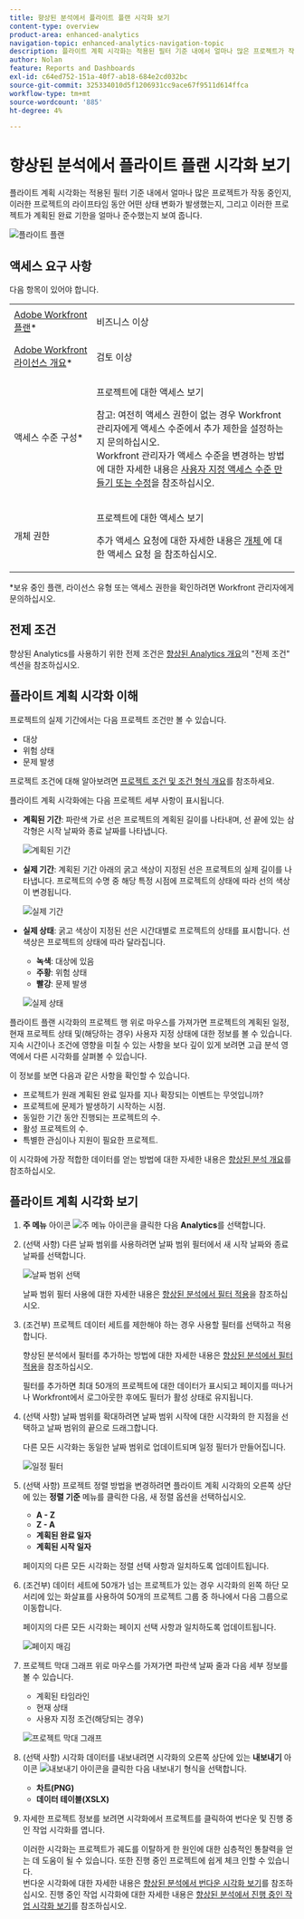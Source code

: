 ```yaml
---
title: 향상된 분석에서 플라이트 플랜 시각화 보기
content-type: overview
product-area: enhanced-analytics
navigation-topic: enhanced-analytics-navigation-topic
description: 플라이트 계획 시각화는 적용된 필터 기준 내에서 얼마나 많은 프로젝트가 작동 중인지, 이러한 프로젝트의 라이프타임 동안 어떤 상태 변화가 발생했는지, 그리고 이러한 프로젝트가 계획된 완료 기한을 얼마나 준수했는지 보여 줍니다.
author: Nolan
feature: Reports and Dashboards
exl-id: c64ed752-151a-40f7-ab18-684e2cd032bc
source-git-commit: 325334010d5f1206931cc9ace67f9511d614ffca
workflow-type: tm+mt
source-wordcount: '885'
ht-degree: 4%

---
```


# 향상된 분석에서 플라이트 플랜 시각화 보기

플라이트 계획 시각화는 적용된 필터 기준 내에서 얼마나 많은 프로젝트가 작동 중인지, 이러한 프로젝트의 라이프타임 동안 어떤 상태 변화가 발생했는지, 그리고 이러한 프로젝트가 계획된 완료 기한을 얼마나 준수했는지 보여 줍니다.

![플라이트 플랜](assets/flight-plan-350x132.png)

## 액세스 요구 사항

다음 항목이 있어야 합니다.

<table style="table-layout:auto"> 
 <col> 
 <col> 
 <tbody> 
  <tr> 
   <td role="rowheader"><a href="https://www.workfront.com/plans" target="_blank">Adobe Workfront 플랜</a>*</td> 
   <td> <p>비즈니스 이상</p> </td> 
  </tr> 
  <tr> 
   <td role="rowheader"><a href="../administration-and-setup/add-users/access-levels-and-object-permissions/wf-licenses.md" class="MCXref xref">Adobe Workfront 라이선스 개요</a>*</td> 
   <td> <p>검토 이상</p> </td> 
  </tr> 
  <tr> 
   <td role="rowheader">액세스 수준 구성*</td> 
   <td> <p>프로젝트에 대한 액세스 보기</p> <p>참고: 여전히 액세스 권한이 없는 경우 Workfront 관리자에게 액세스 수준에서 추가 제한을 설정하는지 문의하십시오.<br>Workfront 관리자가 액세스 수준을 변경하는 방법에 대한 자세한 내용은 <a href="../administration-and-setup/add-users/configure-and-grant-access/create-modify-access-levels.md" class="MCXref xref">사용자 지정 액세스 수준 만들기 또는 수정</a>을 참조하십시오.</p> </td> 
  </tr> 
  <tr> 
   <td role="rowheader">개체 권한</td> 
   <td> <p>프로젝트에 대한 액세스 보기</p> <p>추가 액세스 요청에 대한 자세한 내용은 <a href="../workfront-basics/grant-and-request-access-to-objects/request-access.md" class="MCXref xref">개체 </a>에 대한 액세스 요청 을 참조하십시오.</p> </td> 
  </tr> 
 </tbody> 
</table>

&#42;보유 중인 플랜, 라이선스 유형 또는 액세스 권한을 확인하려면 Workfront 관리자에게 문의하십시오.

## 전제 조건

향상된 Analytics를 사용하기 위한 전제 조건은 [향상된 Analytics 개요](../enhanced-analytics/enhanced-analytics-overview.md)의 &quot;전제 조건&quot; 섹션을 참조하십시오.

## 플라이트 계획 시각화 이해

프로젝트의 실제 기간에서는 다음 프로젝트 조건만 볼 수 있습니다.

* 대상
* 위험 상태
* 문제 발생

프로젝트 조건에 대해 알아보려면 [프로젝트 조건 및 조건 형식 개요](../manage-work/projects/manage-projects/project-condition-and-condition-type.md)를 참조하세요.

플라이트 계획 시각화에는 다음 프로젝트 세부 사항이 표시됩니다.

* **계획된 기간**: 파란색 가로 선은 프로젝트의 계획된 길이를 나타내며, 선 끝에 있는 삼각형은 시작 날짜와 종료 날짜를 나타냅니다.

  ![계획된 기간](assets/planned-duration-line-350x37.png)

* **실제 기간**: 계획된 기간 아래의 굵고 색상이 지정된 선은 프로젝트의 실제 길이를 나타냅니다. 프로젝트의 수명 중 해당 특정 시점에 프로젝트의 상태에 따라 선의 색상이 변경됩니다.

  ![실제 기간](assets/actual-duration-line.png)

* **실제 상태**: 굵고 색상이 지정된 선은 시간대별로 프로젝트의 상태를 표시합니다. 선 색상은 프로젝트의 상태에 따라 달라집니다.

   * **녹색**: 대상에 있음
   * **주황**: 위험 상태
   * **빨강**: 문제 발생

  ![실제 상태](assets/actual-condition-color.png)

플라이트 플랜 시각화의 프로젝트 행 위로 마우스를 가져가면 프로젝트의 계획된 일정, 현재 프로젝트 상태 및(해당하는 경우) 사용자 지정 상태에 대한 정보를 볼 수 있습니다. 지속 시간이나 조건에 영향을 미칠 수 있는 사항을 보다 깊이 있게 보려면 고급 분석 영역에서 다른 시각화를 살펴볼 수 있습니다.

이 정보를 보면 다음과 같은 사항을 확인할 수 있습니다.

* 프로젝트가 원래 계획된 완료 일자를 지나 확장되는 이벤트는 무엇입니까?
* 프로젝트에 문제가 발생하기 시작하는 시점.
* 동일한 기간 동안 진행되는 프로젝트의 수.
* 활성 프로젝트의 수.
* 특별한 관심이나 지원이 필요한 프로젝트.

이 시각화에 가장 적합한 데이터를 얻는 방법에 대한 자세한 내용은 [향상된 분석 개요](../enhanced-analytics/enhanced-analytics-overview.md)를 참조하십시오.

## 플라이트 계획 시각화 보기

1. **주 메뉴** 아이콘 ![주 메뉴 아이콘](assets/main-menu-icon-16x12.png)을 클릭한 다음 **Analytics**&#x200B;를 선택합니다.
1. (선택 사항) 다른 날짜 범위를 사용하려면 날짜 범위 필터에서 새 시작 날짜와 종료 날짜를 선택합니다.

   ![날짜 범위 선택](assets/filters-select-date-range-350x344.png)

   날짜 범위 필터 사용에 대한 자세한 내용은 [향상된 분석에서 필터 적용](../enhanced-analytics/use-enhanced-analytics-filters.md)을 참조하십시오.

1. (조건부) 프로젝트 데이터 세트를 제한해야 하는 경우 사용할 필터를 선택하고 적용합니다.

   향상된 분석에서 필터를 추가하는 방법에 대한 자세한 내용은 [향상된 분석에서 필터 적용](../enhanced-analytics/use-enhanced-analytics-filters.md)을 참조하십시오.

   필터를 추가하면 최대 50개의 프로젝트에 대한 데이터가 표시되고 페이지를 떠나거나 Workfront에서 로그아웃한 후에도 필터가 활성 상태로 유지됩니다.

1. (선택 사항) 날짜 범위를 확대하려면 날짜 범위 시작에 대한 시각화의 한 지점을 선택하고 날짜 범위의 끝으로 드래그합니다.

   다른 모든 시각화는 동일한 날짜 범위로 업데이트되며 일정 필터가 만들어집니다.

   ![일정 필터](assets/timeframe-filter-350x220.png)

1. (선택 사항) 프로젝트 정렬 방법을 변경하려면 플라이트 계획 시각화의 오른쪽 상단에 있는 **정렬 기준** 메뉴를 클릭한 다음, 새 정렬 옵션을 선택하십시오.

   * **A - Z**
   * **Z - A**
   * **계획된 완료 일자**
   * **계획된 시작 일자**

   페이지의 다른 모든 시각화는 정렬 선택 사항과 일치하도록 업데이트됩니다.

1. (조건부) 데이터 세트에 50개가 넘는 프로젝트가 있는 경우 시각화의 왼쪽 하단 모서리에 있는 화살표를 사용하여 50개의 프로젝트 그룹 중 하나에서 다음 그룹으로 이동합니다.

   페이지의 다른 모든 시각화는 페이지 선택 사항과 일치하도록 업데이트됩니다.

   ![페이지 매김](assets/pagination-350x118.png)

1. 프로젝트 막대 그래프 위로 마우스를 가져가면 파란색 날짜 줄과 다음 세부 정보를 볼 수 있습니다.

   * 계획된 타임라인
   * 현재 상태
   * 사용자 지정 조건(해당되는 경우)

   ![프로젝트 막대 그래프](assets/project-bar-graph-350x143.png)

1. (선택 사항) 시각화 데이터를 내보내려면 시각화의 오른쪽 상단에 있는 **내보내기** 아이콘 ![내보내기 아이콘](assets/export.png)을 클릭한 다음 내보내기 형식을 선택합니다.

   * **차트(PNG)**
   * **데이터 테이블(XSLX)**

1. 자세한 프로젝트 정보를 보려면 시각화에서 프로젝트를 클릭하여 번다운 및 진행 중인 작업 시각화를 엽니다.

   이러한 시각화는 프로젝트가 궤도를 이탈하게 한 원인에 대한 심층적인 통찰력을 얻는 데 도움이 될 수 있습니다. 또한 진행 중인 프로젝트에 쉽게 체크 인할 수 있습니다.\
   번다운 시각화에 대한 자세한 내용은 [향상된 분석에서 번다운 시각화 보기](../enhanced-analytics/burndown-overview.md)를 참조하십시오. 진행 중인 작업 시각화에 대한 자세한 내용은 [향상된 분석에서 진행 중인 작업 시각화 보기](../enhanced-analytics/tasks-in-flight-overview.md)를 참조하십시오.

